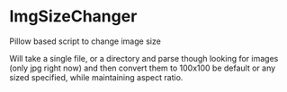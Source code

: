 ImgSizeChanger
==============

Pillow based script to change image size

Will take a single file, or a directory and parse though looking for images (only jpg right now)
and then convert them to 100x100 be default or any sized specified, while maintaining aspect ratio.
